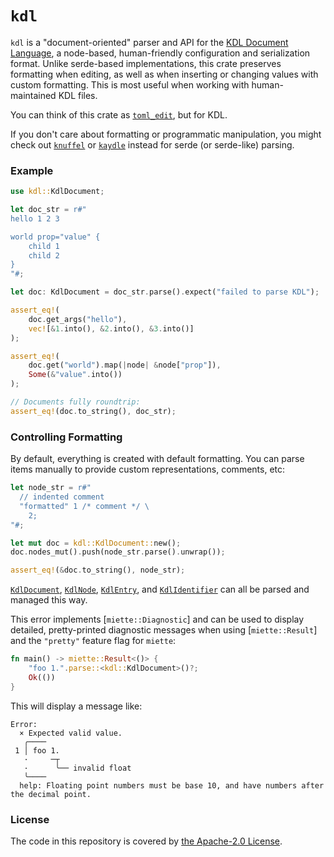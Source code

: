 # `kdl`

`kdl` is a "document-oriented" parser and API for the [KDL Document
Language](https://kdl.dev), a node-based, human-friendly configuration and
serialization format. Unlike serde-based implementations, this crate
preserves formatting when editing, as well as when inserting or changing
values with custom formatting. This is most useful when working with
human-maintained KDL files.

You can think of this crate as
[`toml_edit`](https://crates.io/crates/toml_edit), but for KDL.

If you don't care about formatting or programmatic manipulation, you might
check out [`knuffel`](https://crates.io/crates/knuffel) or
[`kaydle`](https://crates.io/crates/kaydle) instead for serde (or
serde-like) parsing.

### Example

```rust
use kdl::KdlDocument;

let doc_str = r#"
hello 1 2 3

world prop="value" {
    child 1
    child 2
}
"#;

let doc: KdlDocument = doc_str.parse().expect("failed to parse KDL");

assert_eq!(
    doc.get_args("hello"),
    vec![&1.into(), &2.into(), &3.into()]
);

assert_eq!(
    doc.get("world").map(|node| &node["prop"]),
    Some(&"value".into())
);

// Documents fully roundtrip:
assert_eq!(doc.to_string(), doc_str);
```

### Controlling Formatting

By default, everything is created with default formatting. You can parse
items manually to provide custom representations, comments, etc:

```rust
let node_str = r#"
  // indented comment
  "formatted" 1 /* comment */ \
    2;
"#;

let mut doc = kdl::KdlDocument::new();
doc.nodes_mut().push(node_str.parse().unwrap());

assert_eq!(&doc.to_string(), node_str);
```

[`KdlDocument`], [`KdlNode`], [`KdlEntry`], and [`KdlIdentifier`] can all
be parsed and managed this way.


This error implements [`miette::Diagnostic`] and can be used to display
detailed, pretty-printed diagnostic messages when using [`miette::Result`]
and the `"pretty"` feature flag for `miette`:

```rust
fn main() -> miette::Result<()> {
    "foo 1.".parse::<kdl::KdlDocument>()?;
    Ok(())
}
```

This will display a message like:
```
Error:
  × Expected valid value.
   ╭────
 1 │ foo 1.
   ·     ─┬
   ·      ╰── invalid float
   ╰────
  help: Floating point numbers must be base 10, and have numbers after the decimal point.
```
### License

The code in this repository is covered by [the Apache-2.0
License](LICENSE.md).

[`KdlDocument`]: https://docs.rs/kdl/3.0.1-alpha.0/kdl/struct.KdlDocument.html
[`KdlNode`]: https://docs.rs/kdl/3.0.1-alpha.0/kdl/struct.KdlNode.html
[`KdlEntry`]: https://docs.rs/kdl/3.0.1-alpha.0/kdl/struct.KdlEntry.html
[`KdlIdentifier`]: https://docs.rs/kdl/3.0.1-alpha.0/kdl/struct.KdlIdentifier.html
